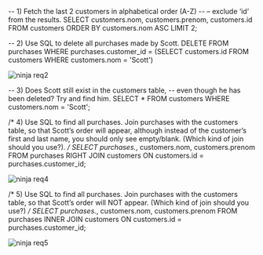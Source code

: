-- 1) Fetch the last 2 customers in alphabetical order (A-Z) 
	-- – exclude ‘id’ from the results.
SELECT customers.nom, customers.prenom, customers.id
FROM customers
ORDER BY customers.nom ASC
LIMIT 2;


-- 2) Use SQL to delete all purchases made by Scott.
DELETE FROM purchases
WHERE purchases.customer_id = (SELECT customers.id FROM customers WHERE customers.nom = 'Scott')

![ninja req2](https://user-images.githubusercontent.com/47045013/219900782-66e0fdee-3e13-4738-b07b-b9d63ed6f6c4.png)


-- 3) Does Scott still exist in the customers table, 
	-- even though he has been deleted? Try and find him.
SELECT * FROM customers WHERE customers.nom = 'Scott';

/*
	4) Use SQL to find all purchases. Join purchases with the customers table, 
	so that Scott’s order will appear, although instead of the customer’s 
	first and last name, you should only see empty/blank. 
	(Which kind of join should you use?).
*/
SELECT purchases.*, customers.nom, customers.prenom
FROM purchases
RIGHT JOIN customers ON customers.id = purchases.customer_id;

![ninja req4](https://user-images.githubusercontent.com/47045013/219900888-19d406f5-ed66-4db0-9953-d55420bf9808.png)


/*
	5) Use SQL to find all purchases. Join purchases with the customers table, 
	so that Scott’s order will NOT appear. (Which kind of join should you use?)
*/
SELECT purchases.*, customers.nom, customers.prenom
FROM purchases
INNER JOIN customers ON customers.id = purchases.customer_id;

![ninja req5](https://user-images.githubusercontent.com/47045013/219900898-8ce80d75-bc3f-45e5-a3af-f422359aa219.png)
